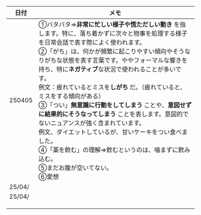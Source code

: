 | 日付   | メモ                                                                                                                                                                                                                                                                                                                                                                                                                                                                                                                                                                                                                                                                                                                                                         |
| ------ | ------------------------------------------------------------------------------------------------------------------------------------------------------------------------------------------------------------------------------------------------------------------------------------------------------------------------------------------------------------------------------------------------------------------------------------------------------------------------------------------------------------------------------------------------------------------------------------------------------------------------------------------------------------------------------------------------------------------------------------------------------------ |
| 250405 | ①バタバタ⇒**非常に忙しい様子や慌ただしい動き** を指します。特に、落ち着かずに次々と物事を処理する様子を日常会話で表す際によく使われます。<br />②「がち」は、何かが頻繁に起こりやすい傾向やそうなりがちな状態を表す言葉です。ややフォーマルな響きを持ち、特に**ネガティブ**な状況で使われることが多いです。<br />例文：疲れているとミスを**しがち** だ。（疲れていると、ミスをする傾向がある）<br />③「つい」**無意識に行動をしてしまう** ことや、**意図せずに結果的にそうなってしまう** ことを表します。意図的でないニュアンスが強く含まれています。<br />例文、ダイエットしているが、甘いケーキをつい食べました。<br />④「薬を飲む」の理解⇒飲むというのは、噛まずに飲み込む。<br />⑤まだお腹が空いてない。<br />⑥愛想 |
| 25/04/ |                                                                                                                                                                                                                                                                                                                                                                                                                                                                                                                                                                                                                                                                                                                                                              |
| 25/04/ |                                                                                                                                                                                                                                                                                                                                                                                                                                                                                                                                                                                                                                                                                                                                                              |
|        |                                                                                                                                                                                                                                                                                                                                                                                                                                                                                                                                                                                                                                                                                                                                                              |
|        |                                                                                                                                                                                                                                                                                                                                                                                                                                                                                                                                                                                                                                                                                                                                                              |
|        |                                                                                                                                                                                                                                                                                                                                                                                                                                                                                                                                                                                                                                                                                                                                                              |
